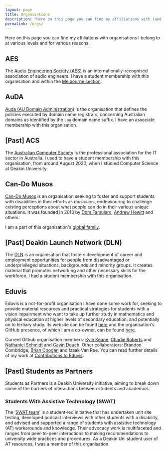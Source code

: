 ```yaml
---
layout: page
title: Organisations
description: "Here on this page you can find my affiliations with (and memberships of) companies and organisations I belong to at various levels and for various reasons."
permalink: /orgs/
---
```


Here on this page you can find my affiliations with organisations I belong to at various levels and for various reasons.

## AES
The [Audio Engineering Society (AES)](https://aes.org) is an internationally-recognised association of audio engineers. I have a student membership with this organisation and within the [Melbourne section](https://aesmelbourne.org.au).

## AuDA
[Auda (AU Domain Administration)](https://www.auda.org.au/) is the organisation that defines the policies executed by domain name registrars, concerning Australian domains as identified by the `.au` domain name suffix.  I have an associate membership with this organisation.

## [Past] ACS
The [Australian Computer Society](https://www.acs.org.au/) is the professional association for the IT sector in Australia. I used to have a student membership with this organisation, from around August 2020, when I studied Computer Science at Deakin University.

## Can-Do Musos
[Can-Do Musos](https://candomusos.com/about-us.php) is an organisation seeking to foster and support students with disabilities in their efforts as musicians, endeavouring to challenge existing perceptions about what people can do in their various unique situations. It was founded in 2013 by [Dom Famularo](https://www.domfamularo.com/), [Andrew Hewitt](https://www.drummerstix.com.au/) and others.

I am a part of this organisation's [global family](https://candomusos.com/profile-nathaniel-schmidt.php).

## [Past] Deakin Launch Network (DLN)
The [DLN](https://launchnetwork.deakin.edu.au/) is an organisation that fosters development of career and employment opportunities for people from disadvantaged or underprivileged situations, backgrounds and minority groups.  It creates material that promotes networking and other necessary skills for the workforce.  I had a student membership with this organisation.

## Eduvis
Eduvis is a not-for-profit organisation I have done some work for, seeking to provide material resources and practical strategies for students with a vision impairment who want to take up further study in mathematics and physical education at higher levels of secondary education; and potentially on to tertiary study.  Its website can be found [here](http://eduvis.com.au/) and the organisation's GitHub presence, of which I am a co-owner, can be found [here](https://github.com/eduvis/).

Current Github organisation members: [Kyle Keane](https://github.com/kylekeane/), [Charlie Roberts](https://github.com/eduvis-charlie/) and [Nathaniel Schmidt](https://github.com/njsch/) and [Gavin Douch](https://github.com/Coedice).
Other collaborators: Brandon Combridge, [Brian Coogan](https://github.com/briancoogan/) and Izaak Van Ree.
You can read further details of my work at [Contributions to Eduvis](/eduvis/).

## [Past] Students as Partners
Students as Partners is a Deakin University initiative, aiming to break down some of the barriers of interactions between students and academics.

### Students With Assistive Technology (SWAT)
The &lsquo;[SWAT team](/swat/)&rsquo; is a student-led initiative that has undertaken unit site testing, developed podcast interviews with other students with a disability, and advised and supported a range of students with assistive technology (AT) workarounds and knowledge. Their advocacy work is multifaceted and ranges from peer-to-peer interactions to making recommendations to university wide practices and procedures. As a Deakin Uni student user of AT resources, I was a member of this organisation.
